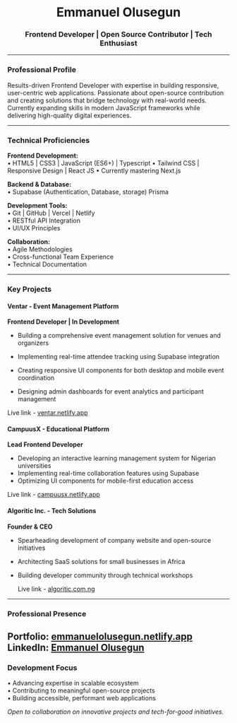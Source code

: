 <h1 align="center">Emmanuel Olusegun</h1>  
<h3 align="center">Frontend Developer | Open Source Contributor | Tech Enthusiast</h3>  

---

### Professional Profile  

Results-driven Frontend Developer with expertise in building responsive, user-centric web applications. Passionate about open-source contribution and creating solutions that bridge technology with real-world needs. Currently expanding skills in modern JavaScript frameworks while delivering high-quality digital experiences.

---

### Technical Proficiencies  

**Frontend Development:**  
• HTML5 | CSS3 | JavaScript (ES6+) | Typescript
• Tailwind CSS | Responsive Design  | React JS
• Currently mastering Next.js

**Backend & Database:**  
• Supabase (Authentication, Database, storage) 
Prisma 

**Development Tools:**  
• Git | GitHub | Vercel | Netlify  
• RESTful API Integration  
• UI/UX Principles  

**Collaboration:**  
• Agile Methodologies  
• Cross-functional Team Experience  
• Technical Documentation  

---

### Key Projects  

#### Ventar - Event Management Platform

**Frontend Developer | In Development**

- Building a comprehensive event management solution for venues and organizers

- Implementing real-time attendee tracking using Supabase integration

- Creating responsive UI components for both desktop and mobile event coordination

- Designing admin dashboards for event analytics and participant management

Live link - [ventar.netlify.app](https://ventar.netlify.app)  

#### CampuusX - Educational Platform
**Lead Frontend Developer** 
- Developing an interactive learning management system for Nigerian universities  
- Implementing real-time collaboration features using Supabase  
- Optimizing UI components for mobile-first education access

Live link - [campuusx.netlify.app](https://campuusx.netlify.app)  

#### Algoritic Inc. - Tech Solutions  
**Founder & CEO**  
- Spearheading development of company website and open-source initiatives  
- Architecting SaaS solutions for small businesses in Africa
- Building developer community through technical workshops

  Live link - [algoritic.com.ng](https://algoritic.com.ng)  
---

### Professional Presence  

**Portfolio:** [emmanuelolusegun.netlify.app](https://emmanuelolusegun.netlify.app)  
**LinkedIn:** [Emmanuel Olusegun](https://www.linkedin.com/in/emmanuel-olusegun-457385344/)
---

### Development Focus  

• Advancing expertise in scalable ecosystem  
• Contributing to meaningful open-source projects  
• Building accessible, performant web applications

*Open to collaboration on innovative projects and tech-for-good initiatives.*
